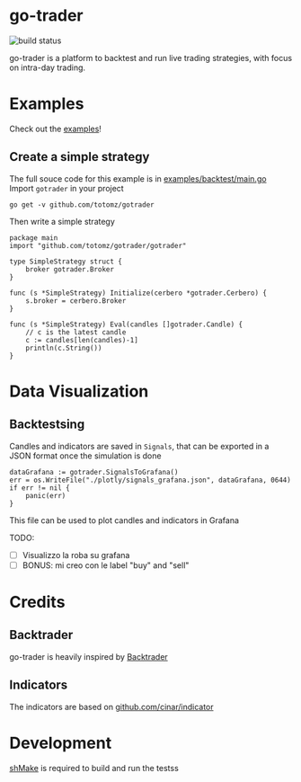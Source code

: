# go-trader
![build status](https://github.com/totomz/autotrader/actions/workflows/pipeline.yml/badge.svg)

go-trader is a platform to backtest and run live trading strategies, with focus on intra-day trading.

# Examples
Check out the [examples](examples)!

## Create a simple strategy
The full souce code for this example is in [examples/backtest/main.go](examples/backtest/main.go)
Import `gotrader` in your project
```shell
go get -v github.com/totomz/gotrader
```

Then write a simple strategy 
```
package main
import "github.com/totomz/gotrader/gotrader"

type SimpleStrategy struct {
	broker gotrader.Broker
}

func (s *SimpleStrategy) Initialize(cerbero *gotrader.Cerbero) {
	s.broker = cerbero.Broker
}

func (s *SimpleStrategy) Eval(candles []gotrader.Candle) {
	// c is the latest candle
	c := candles[len(candles)-1]
	println(c.String())
}
```

# Data Visualization
## Backtestsing
Candles and indicators are saved in `Signals`, that can be exported in a JSON format once the simulation is done
```
dataGrafana := gotrader.SignalsToGrafana()
err = os.WriteFile("./plotly/signals_grafana.json", dataGrafana, 0644)
if err != nil {
    panic(err)
}
```

This file can be used to plot candles and indicators in Grafana


TODO:
- [ ] Visualizzo la roba su grafana
- [ ] BONUS: mi creo con le label "buy" and "sell"

# Credits
## Backtrader
go-trader is heavily inspired by [Backtrader](https://github.com/mementum/backtrader) 

## Indicators
The indicators are based on [github.com/cinar/indicator](https://github.com/cinar/indicator)

# Development
[shMake](https://github.com/totomz/shmake) is required to build and run the testss